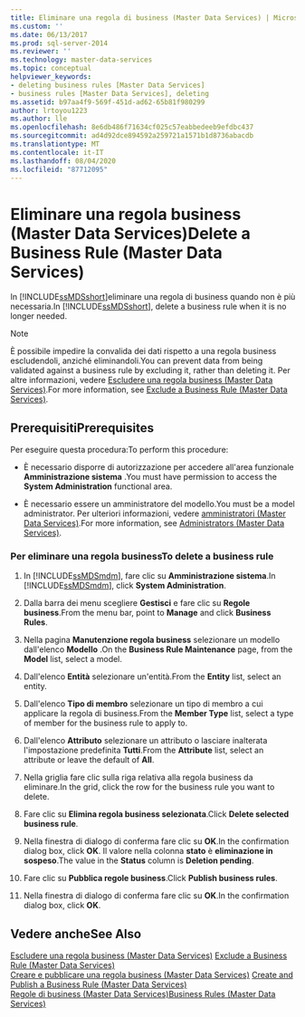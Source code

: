 ```yaml
---
title: Eliminare una regola di business (Master Data Services) | Microsoft Docs
ms.custom: ''
ms.date: 06/13/2017
ms.prod: sql-server-2014
ms.reviewer: ''
ms.technology: master-data-services
ms.topic: conceptual
helpviewer_keywords:
- deleting business rules [Master Data Services]
- business rules [Master Data Services], deleting
ms.assetid: b97aa4f9-569f-451d-ad62-65b81f980299
author: lrtoyou1223
ms.author: lle
ms.openlocfilehash: 8e6db486f71634cf025c57eabbedeeb9efdbc437
ms.sourcegitcommit: ad4d92dce894592a259721a1571b1d8736abacdb
ms.translationtype: MT
ms.contentlocale: it-IT
ms.lasthandoff: 08/04/2020
ms.locfileid: "87712095"
---
```

# <a name="delete-a-business-rule-master-data-services"></a><span data-ttu-id="25877-102">Eliminare una regola business (Master Data Services)</span><span class="sxs-lookup"><span data-stu-id="25877-102">Delete a Business Rule (Master Data Services)</span></span>
  <span data-ttu-id="25877-103">In [!INCLUDE[ssMDSshort](../includes/ssmdsshort-md.md)]eliminare una regola di business quando non è più necessaria.</span><span class="sxs-lookup"><span data-stu-id="25877-103">In [!INCLUDE[ssMDSshort](../includes/ssmdsshort-md.md)], delete a business rule when it is no longer needed.</span></span>  
  
> [!NOTE]  
>  <span data-ttu-id="25877-104">È possibile impedire la convalida dei dati rispetto a una regola business escludendoli, anziché eliminandoli.</span><span class="sxs-lookup"><span data-stu-id="25877-104">You can prevent data from being validated against a business rule by excluding it, rather than deleting it.</span></span> <span data-ttu-id="25877-105">Per altre informazioni, vedere [Escludere una regola business &#40;Master Data Services&#41;](exclude-a-business-rule-master-data-services.md).</span><span class="sxs-lookup"><span data-stu-id="25877-105">For more information, see [Exclude a Business Rule &#40;Master Data Services&#41;](exclude-a-business-rule-master-data-services.md).</span></span>  
  
## <a name="prerequisites"></a><span data-ttu-id="25877-106">Prerequisiti</span><span class="sxs-lookup"><span data-stu-id="25877-106">Prerequisites</span></span>  
 <span data-ttu-id="25877-107">Per eseguire questa procedura:</span><span class="sxs-lookup"><span data-stu-id="25877-107">To perform this procedure:</span></span>  
  
-   <span data-ttu-id="25877-108">È necessario disporre di autorizzazione per accedere all'area funzionale **Amministrazione sistema** .</span><span class="sxs-lookup"><span data-stu-id="25877-108">You must have permission to access the **System Administration** functional area.</span></span>  
  
-   <span data-ttu-id="25877-109">È necessario essere un amministratore del modello.</span><span class="sxs-lookup"><span data-stu-id="25877-109">You must be a model administrator.</span></span> <span data-ttu-id="25877-110">Per ulteriori informazioni, vedere [amministratori &#40;Master Data Services&#41;](../../2014/master-data-services/administrators-master-data-services.md).</span><span class="sxs-lookup"><span data-stu-id="25877-110">For more information, see [Administrators &#40;Master Data Services&#41;](../../2014/master-data-services/administrators-master-data-services.md).</span></span>  
  
### <a name="to-delete-a-business-rule"></a><span data-ttu-id="25877-111">Per eliminare una regola business</span><span class="sxs-lookup"><span data-stu-id="25877-111">To delete a business rule</span></span>  
  
1.  <span data-ttu-id="25877-112">In [!INCLUDE[ssMDSmdm](../includes/ssmdsmdm-md.md)], fare clic su **Amministrazione sistema**.</span><span class="sxs-lookup"><span data-stu-id="25877-112">In [!INCLUDE[ssMDSmdm](../includes/ssmdsmdm-md.md)], click **System Administration**.</span></span>  
  
2.  <span data-ttu-id="25877-113">Dalla barra dei menu scegliere **Gestisci** e fare clic su **Regole business**.</span><span class="sxs-lookup"><span data-stu-id="25877-113">From the menu bar, point to **Manage** and click **Business Rules**.</span></span>  
  
3.  <span data-ttu-id="25877-114">Nella pagina **Manutenzione regola business** selezionare un modello dall'elenco **Modello** .</span><span class="sxs-lookup"><span data-stu-id="25877-114">On the **Business Rule Maintenance** page, from the **Model** list, select a model.</span></span>  
  
4.  <span data-ttu-id="25877-115">Dall'elenco **Entità** selezionare un'entità.</span><span class="sxs-lookup"><span data-stu-id="25877-115">From the **Entity** list, select an entity.</span></span>  
  
5.  <span data-ttu-id="25877-116">Dall'elenco **Tipo di membro** selezionare un tipo di membro a cui applicare la regola di business.</span><span class="sxs-lookup"><span data-stu-id="25877-116">From the **Member Type** list, select a type of member for the business rule to apply to.</span></span>  
  
6.  <span data-ttu-id="25877-117">Dall'elenco **Attributo** selezionare un attributo o lasciare inalterata l'impostazione predefinita **Tutti**.</span><span class="sxs-lookup"><span data-stu-id="25877-117">From the **Attribute** list, select an attribute or leave the default of **All**.</span></span>  
  
7.  <span data-ttu-id="25877-118">Nella griglia fare clic sulla riga relativa alla regola business da eliminare.</span><span class="sxs-lookup"><span data-stu-id="25877-118">In the grid, click the row for the business rule you want to delete.</span></span>  
  
8.  <span data-ttu-id="25877-119">Fare clic su **Elimina regola business selezionata**.</span><span class="sxs-lookup"><span data-stu-id="25877-119">Click **Delete selected business rule**.</span></span>  
  
9. <span data-ttu-id="25877-120">Nella finestra di dialogo di conferma fare clic su **OK**.</span><span class="sxs-lookup"><span data-stu-id="25877-120">In the confirmation dialog box, click **OK**.</span></span> <span data-ttu-id="25877-121">Il valore nella colonna **stato** è **eliminazione in sospeso**.</span><span class="sxs-lookup"><span data-stu-id="25877-121">The value in the **Status** column is **Deletion pending**.</span></span>  
  
10. <span data-ttu-id="25877-122">Fare clic su **Pubblica regole business**.</span><span class="sxs-lookup"><span data-stu-id="25877-122">Click **Publish business rules**.</span></span>  
  
11. <span data-ttu-id="25877-123">Nella finestra di dialogo di conferma fare clic su **OK**.</span><span class="sxs-lookup"><span data-stu-id="25877-123">In the confirmation dialog box, click **OK**.</span></span>  
  
## <a name="see-also"></a><span data-ttu-id="25877-124">Vedere anche</span><span class="sxs-lookup"><span data-stu-id="25877-124">See Also</span></span>  
 <span data-ttu-id="25877-125">[Escludere una regola business &#40;Master Data Services&#41;](exclude-a-business-rule-master-data-services.md) </span><span class="sxs-lookup"><span data-stu-id="25877-125">[Exclude a Business Rule &#40;Master Data Services&#41;](exclude-a-business-rule-master-data-services.md) </span></span>  
 <span data-ttu-id="25877-126">[Creare e pubblicare una regola business &#40;Master Data Services&#41;](../../2014/master-data-services/create-and-publish-a-business-rule-master-data-services.md) </span><span class="sxs-lookup"><span data-stu-id="25877-126">[Create and Publish a Business Rule &#40;Master Data Services&#41;](../../2014/master-data-services/create-and-publish-a-business-rule-master-data-services.md) </span></span>  
 [<span data-ttu-id="25877-127">Regole di business &#40;Master Data Services&#41;</span><span class="sxs-lookup"><span data-stu-id="25877-127">Business Rules &#40;Master Data Services&#41;</span></span>](../../2014/master-data-services/business-rules-master-data-services.md)  
  
  
